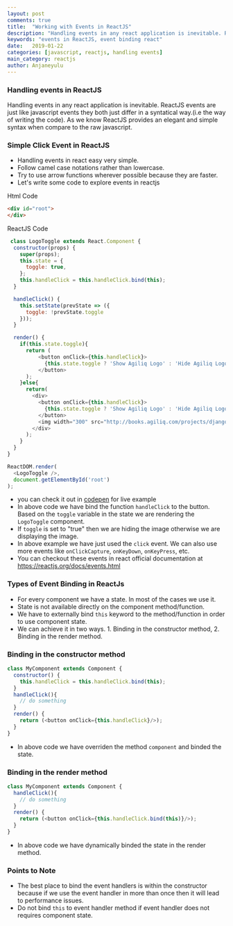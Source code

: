 ```yaml
---
layout: post
comments: true
title:  "Working with Events in ReactJS"
description: "Handling events in any react application is inevitable. ReactJS events are just like javascript events they both just differ in a syntatical way"
keywords: "events in ReactJS, event binding react"
date:   2019-01-22
categories: [javascript, reactjs, handling events]
main_category: reactjs
author: Anjaneyulu
---
```


### Handling events in ReactJS
Handling events in any react application is inevitable. ReactJS events are just like javascript events they both just differ in a syntatical way.(i.e the way of writing the code). As we know ReactJS provides an elegant and simple syntax when compare to the raw javascript.

### Simple Click Event in ReactJS
 * Handling events in react easy very simple.
 * Follow camel case notations rather than lowercase.
 * Try to use arrow functions wherever possible because they are faster.
 * Let's write some code to explore events in reactjs

Html Code
```html
<div id="root">
</div>
```
ReactJS Code
```javascript
 class LogoToggle extends React.Component {
  constructor(props) {
    super(props);
    this.state = {
      toggle: true,
    };
    this.handleClick = this.handleClick.bind(this);
  }

  handleClick() {
    this.setState(prevState => ({
      toggle: !prevState.toggle
    }));
  }

  render() {
    if(this.state.toggle){
      return (
          <button onClick={this.handleClick}>
            {this.state.toggle ? 'Show Agiliq Logo' : 'Hide Agiliq Logo'}
          </button>
      );
    }else{
      return(
        <div>
          <button onClick={this.handleClick}>
            {this.state.toggle ? 'Show Agiliq Logo' : 'Hide Agiliq Logo'}
          </button>
          <img width="300" src="http://books.agiliq.com/projects/django-design-patterns/en/latest/_static/logo.png"/>
        </div>
      );
    }
  }
}

ReactDOM.render(
  <LogoToggle />,
  document.getElementById('root')
);
```
 * you can check it out in <a target="__blank" href="https://codepen.io/anjaneyulubatta505/pen/KXKgxM">codepen</a> for live example
 * In above code we have bind the function `handleClick` to the button. Based on the `toggle` variable in the state we are rendering the `LogoToggle` component.
 * If `toggle` is set to "true" then we are hiding the image otherwise we are displaying the image.
 * In above example we have just used the `click` event. We can also use more events like `onClickCapture`, `onKeyDown`, `onKeyPress`, etc.
 * You can checkout these events in react official documentation at <a target="__blank" href="https://reactjs.org/docs/events.html">https://reactjs.org/docs/events.html</a>

### Types of Event Binding in ReactJs
  * For every component we have a state. In most of the cases we use it.
  * State is not available directly on the  component method/function.
  * We have to externally bind `this` keyword to the method/function in order to use component state.
  * We can achieve it in two ways. 1. Binding in the constructor method, 2. Binding in the render method.

### Binding in the constructor method

```javascript
class MyComponent extends Component {
  constructor() {
    this.handleClick = this.handleClick.bind(this);
  }
  handleClick(){
    // do something
  }
  render() {
    return (<button onClick={this.handleClick}/>);
  }
}

```
  * In above code we have overriden the method `component` and binded the state.

### Binding in the render method

```javascript
class MyComponent extends Component {
  handleClick(){
    // do something
  }
  render() {
    return (<button onClick={this.handleClick.bind(this)}/>);
  }
}

```
  * In above code we have dynamically binded the state in the render method.

### Points to Note
  * The best place to bind the event handlers is within the constructor because if we use the event handler in more than once then it will lead to performance issues.
  * Do not bind `this` to event handler method if event handler does not requires component state.

